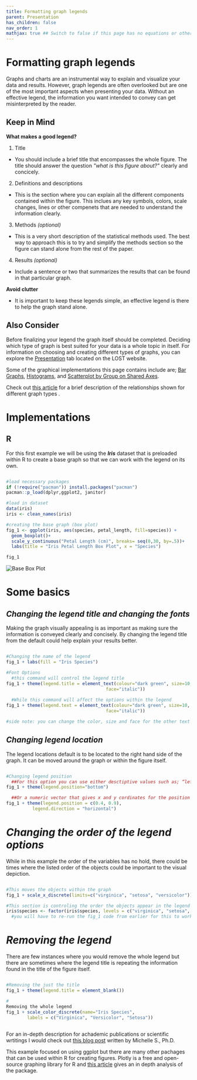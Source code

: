 ```yaml
---
title: Formatting graph legends
parent: Presentation
has_children: false
nav_order: 1
mathjax: true ## Switch to false if this page has no equations or other math rendering.
---
```


# Formatting graph legends

Graphs and charts are an instrumental way to explain and visualize your data and results. However, graph legends are often overlooked but are one of the most important aspects when presenting your data. Without an effective legend, the information you want intended to convey can get misinterpreted by the reader.

## Keep in Mind

**What makes a good legend?**

1. Title
- You should include a brief title that encompasses the whole figure. The title should answer the question *"what is this figure about?"* clearly and concicely. 

2. Definitions and descriptions
- This is the section where you can explain all the different components contained within the figure. This inclues any key symbols, colors, scale changes, lines or other compenets that are needed to understand the information clearly. 

3. Methods *(optional)*
- This is a very short description of the statistical methods used. The best way to approach this is to try and simplify the methods section so the figure can stand alone from the rest of the paper. 

4. Results *(optional)*
- Include a sentence or two that summarizes the results that can be found in that particular graph.

**Avoid clutter**
- It is important to keep these legends simple, an effective legend is there to help the graph stand alone.

## Also Consider

Before finalizing your legend the graph itself should be completed. Deciding which type of graph is best suited for your data is a whole topic in itself. For information on choosing and creating different types of graphs, you can explore the [Presentation](https://lost-stats.github.io/Presentation/Presentation.html#presentation) tab located on the LOST website. 

Some of the graphical implementations this page contains include are;
[Bar Graphs](https://lost-stats.github.io/Presentation/bar_graphs.html), [Histograms](https://lost-stats.github.io/Presentation/histograms.html), and [Scatterplot by Group on Shared Axes](https://lost-stats.github.io/Presentation/scatterplot_by_group_on_shared_axes.html). 

Check out [this article](https://www.ncbi.nlm.nih.gov/pmc/articles/PMC4078179/) for a brief description of the relationships shown for different graph types . 


# Implementations

## R

For this first example we will be using the _**Iris**_ dataset that is preloaded within R to create a base graph so that we can work with the legend on its own. 

```R

#load necessary packages
if (!require("pacman")) install.packages("pacman")
pacman::p_load(dplyr,ggplot2, janitor)

#load in dataset
data(iris)
iris <- clean_names(iris)

#creating the base graph (box plot)
fig_1 <- ggplot(iris, aes(species, petal_length, fill=species)) + 
  geom_boxplot()+
  scale_y_continuous("Petal Length (cm)", breaks= seq(0,30, by=.5))+
  labs(title = "Iris Petal Length Box Plot", x = "Species")

fig_1

```
![Base Box Plot]()

# Some basics 
## *Changing the legend title and changing the fonts*
Making the graph visually appealing is as important as making sure the information is conveyed clearly and concisely. By  changing the legend title from the default could help explain your results better. 

```R

#Changing the name of the legend
fig_1 + labs(fill = "Iris Species")

#Font Options
  #this command will control the legend title
fig_1 + theme(legend.title = element_text(colour="dark green", size=10, 
                                      face="italic"))
                                      
  #While this command will affect the options within the legend
fig_1 + theme(legend.text = element_text(colour="dark green", size=10, 
                                      face="italic"))                                    

#side note: you can change the color, size and face for the other text option within the figure. (ie: title and axis)

```

## *Changing legend location*
The legend locations default is to be located to the right hand side of the graph. It can be moved around the graph or within the figure itself. 

```R

#Changing legend position
  ##For this option you can use either desctiptive values such as; “left”,“top”, “right”, “bottom”, “none” 
fig_1 + theme(legend.position="bottom")

  ##Or a numeric vector that gives x and y cordinates for the position
fig_1 + theme(legend.position = c(0.4, 0.9),
          legend.direction = "horizontal")  

```
# *Changing the order of the legend options*
While in this example the order of the variables has no hold, there could be times where the listed order of the objects could be important to the visual depiction. 

```R

#This moves the objects within the graph
fig_1 + scale_x_discrete(limits=c("virginica", "setosa", "versicolor"))

#This section is controling the order the objects appear in the legend
iris$species <- factor(iris$species, levels = c("virginica", "setosa", "versicolor"))
  #you will have to re-run the fig_1 code from earlier for this to work

```

# *Removing the legend*
There are few instances where you would remove the whole legend but there are sometimes where the legend title is repeating the information found in the title of the figure itself.

```R

#Removing the just the title
fig_1 + theme(legend.title = element_blank())

#
Removing the whole legend
fig_1 + scale_color_discrete(name="Iris Species",
        labels = c("Virginica", "Versicolor", "Setosa"))
        
```

For an in-depth description for achademic publications or scientific wrtitings I would check out [this blog post](https://www.biosciencewriters.com/Tips-for-Writing-Outstanding-Scientific-Figure-Legends.aspx) written by Michelle S., Ph.D. 

This example focused on using ggplot  but there are many other pachages that can be used within R for creating figures. Plotly is a free and open-source graphing library for R and [this article](https://plotly.com/r/legend/) gives an in depth analysis of the package. 